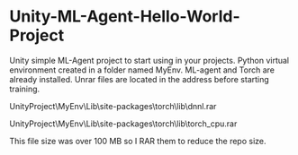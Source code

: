 # Unity-ML-Agent-Hello-World-Project
Unity simple ML-Agent project to start using in your projects.
Python virtual environment created in a folder named MyEnv.
ML-agent and Torch are already installed.
Unrar files are located in the address before starting training.

UnityProject\MyEnv\Lib\site-packages\torch\lib\dnnl.rar

UnityProject\MyEnv\Lib\site-packages\torch\lib\torch_cpu.rar

 This file size was over 100 MB so I RAR them to reduce the repo size.
